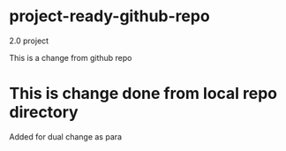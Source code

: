 # project-ready-github-repo
2.0 project 
<p>This is a change from github repo</p>


<h1>This is change done from local repo directory</h1>

<p>Added for dual change as para</p>
